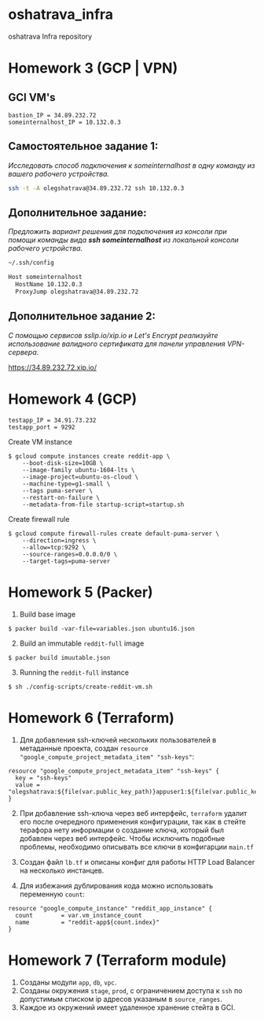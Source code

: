 # oshatrava_infra
oshatrava Infra repository

# Homework 3 (GCP | VPN)

## GCI VM's
~~~~~
bastion_IP = 34.89.232.72
someinternalhost_IP = 10.132.0.3
~~~~~

## Самостоятельное задание 1:
*Исследовать способ подключения к someinternalhost в одну
команду из вашего рабочего устройства.*

````bash
ssh -t -A olegshatrava@34.89.232.72 ssh 10.132.0.3
````

## Дополнительное задание:
*Предложить вариант решения для подключения из консоли при
помощи команды вида **ssh someinternalhost** из локальной
консоли рабочего устройства.*

````bash
~/.ssh/config

Host someinternalhost
  HostName 10.132.0.3
  ProxyJump olegshatrava@34.89.232.72
````

## Дополнительное задание 2:
*С помощью сервисов sslip.io/xip.io и Let's Encrypt реализуйте
использование валидного сертификата для панели управления
VPN-сервера.*

https://34.89.232.72.xip.io/


# Homework 4 (GCP)
~~~~~
testapp_IP = 34.91.73.232
testapp_port = 9292
~~~~~

Create VM instance
~~~~~
$ gcloud compute instances create reddit-app \
    --boot-disk-size=10GB \
    --image-family ubuntu-1604-lts \
    --image-project=ubuntu-os-cloud \
    --machine-type=g1-small \
    --tags puma-server \
    --restart-on-failure \
    --metadata-from-file startup-script=startup.sh
~~~~~

Create firewall rule
~~~~~
$ gcloud compute firewall-rules create default-puma-server \
    --direction=ingress \
    --allow=tcp:9292 \
    --source-ranges=0.0.0.0/0 \
    --target-tags=puma-server
~~~~~


# Homework 5 (Packer)
1. Build base image
~~~~
$ packer build -var-file=variables.json ubuntu16.json
~~~~

2. Build an immutable `reddit-full` image
~~~~
$ packer build imuutable.json
~~~~

3. Running the `reddit-full` instance
~~~~
$ sh ./config-scripts/create-reddit-vm.sh
~~~~


# Homework 6 (Terraform)
1. Для добавления ssh-ключей нескольких пользователей в метаданные проекта, создан `resource "google_compute_project_metadata_item" "ssh-keys"`:
~~~~
resource "google_compute_project_metadata_item" "ssh-keys" {
  key = "ssh-keys"
  value = "olegshatrava:${file(var.public_key_path)}appuser1:${file(var.public_key_path)}appuser2:${file(var.public_key_path)}"
}
~~~~

2. При добавление ssh-ключа через веб интерфейс, `terraform` удалит его после очередного применения конфигурации, так как в стейте терафора нету информации о создание ключа, который был добавлен через веб интерфейс. Чтобы исключить подобные проблемы, необходимо описывать все ключи в конфигарции `main.tf`

3. Создан файл `lb.tf` и описаны конфиг для работы HTTP Load Balancer на несколько инстанцев.

4. Для избежания дублирования кода можно использовать переменную `count`:
~~~~~
resource "google_compute_instance" "reddit_app_instance" {
  count        = var.vm_instance_count
  name         = "reddit-app${count.index}"
}
~~~~~

# Homework 7 (Terraform module)
1. Созданы модули `app`, `db`, `vpc`.
2. Cозданы окружения `stage`, `prod`, с ограничением доступа к `ssh` по допустимым списком ip адресов указаным в `source_ranges`.
3. Каждое из окружений имеет удаленное хранение стейта в GCI.
